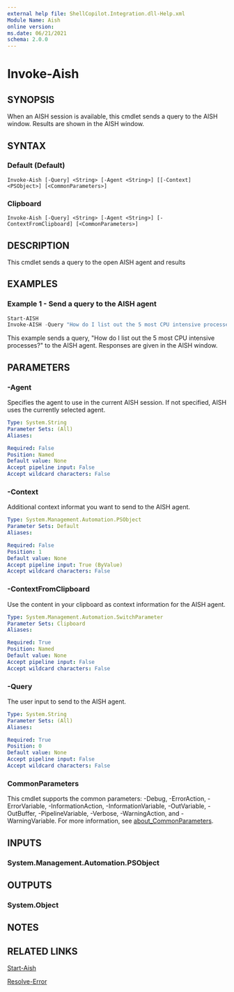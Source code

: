 ```yaml
---
external help file: ShellCopilot.Integration.dll-Help.xml
Module Name: Aish
online version:
ms.date: 06/21/2021
schema: 2.0.0
---
```


# Invoke-Aish

## SYNOPSIS
When an AISH session is available, this cmdlet sends a query to the AISH window. Results are shown in the AISH window.

## SYNTAX

### Default (Default)

```
Invoke-Aish [-Query] <String> [-Agent <String>] [[-Context] <PSObject>] [<CommonParameters>]
```

### Clipboard

```
Invoke-Aish [-Query] <String> [-Agent <String>] [-ContextFromClipboard] [<CommonParameters>]
```

## DESCRIPTION

This cmdlet sends a query to the open AISH agent and results

## EXAMPLES

### Example 1 - Send a query to the AISH agent

```powershell
Start-AISH
Invoke-AISH -Query "How do I list out the 5 most CPU intensive processes?"
```

This example sends a query, "How do I list out the 5 most CPU intensive processes?" to the AISH
agent. Responses are given in the AISH window.

## PARAMETERS

### -Agent

Specifies the agent to use in the current AISH session. If not specified, AISH uses the currently
selected agent.

```yaml
Type: System.String
Parameter Sets: (All)
Aliases:

Required: False
Position: Named
Default value: None
Accept pipeline input: False
Accept wildcard characters: False
```

### -Context

Additional context informat you want to send to the AISH agent.

```yaml
Type: System.Management.Automation.PSObject
Parameter Sets: Default
Aliases:

Required: False
Position: 1
Default value: None
Accept pipeline input: True (ByValue)
Accept wildcard characters: False
```

### -ContextFromClipboard

Use the content in your clipboard as context information for the AISH agent.

```yaml
Type: System.Management.Automation.SwitchParameter
Parameter Sets: Clipboard
Aliases:

Required: True
Position: Named
Default value: None
Accept pipeline input: False
Accept wildcard characters: False
```

### -Query

The user input to send to the AISH agent.

```yaml
Type: System.String
Parameter Sets: (All)
Aliases:

Required: True
Position: 0
Default value: None
Accept pipeline input: False
Accept wildcard characters: False
```

### CommonParameters

This cmdlet supports the common parameters: -Debug, -ErrorAction, -ErrorVariable,
-InformationAction, -InformationVariable, -OutVariable, -OutBuffer, -PipelineVariable, -Verbose,
-WarningAction, and -WarningVariable. For more information, see
[about_CommonParameters](http://go.microsoft.com/fwlink/?LinkID=113216).

## INPUTS

### System.Management.Automation.PSObject

## OUTPUTS

### System.Object

## NOTES

## RELATED LINKS

[Start-Aish](Start-Aish.md)

[Resolve-Error](Resolve-Error.md)
